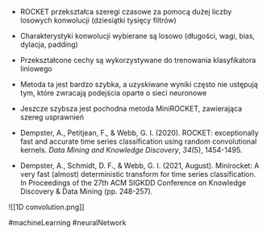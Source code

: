 
-  ROCKET przekształca szeregi czasowe za pomocą dużej liczby losowych konwolucji (dziesiątki tysięcy filtrów)
- Charakterystyki konwolucji wybierane są losowo (długości, wagi, bias, dylacja, padding)
- Przekształcone cechy są wykorzystywane do trenowania klasyfikatora liniowego


- Metoda ta jest bardzo szybka, a uzyskiwane wyniki często nie ustępują tym, które zwracają podejścia oparte o sieci neuronowe
- Jeszcze szybsza jest pochodna metoda MiniROCKET, zawierająca szereg usprawnień

- Dempster, A., Petitjean, F., & Webb, G. I. (2020). ROCKET: exceptionally fast and accurate time series classification using random convolutional kernels. _Data Mining and Knowledge Discovery_, _34_(5), 1454-1495.
- Dempster, A., Schmidt, D. F., & Webb, G. I. (2021, August). Minirocket: A very fast (almost) deterministic transform for time series classification. In Proceedings of the 27th ACM SIGKDD Conference on Knowledge Discovery & Data Mining (pp. 248-257).

![[1D convolution.png]]

#machineLearning #neuralNetwork 